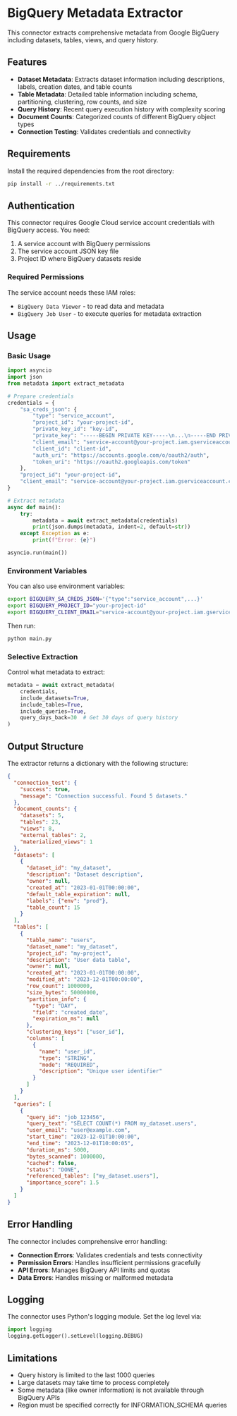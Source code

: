 # BigQuery Metadata Extractor

This connector extracts comprehensive metadata from Google BigQuery including datasets, tables, views, and query history.

## Features

- **Dataset Metadata**: Extracts dataset information including descriptions, labels, creation dates, and table counts
- **Table Metadata**: Detailed table information including schema, partitioning, clustering, row counts, and size
- **Query History**: Recent query execution history with complexity scoring
- **Document Counts**: Categorized counts of different BigQuery object types
- **Connection Testing**: Validates credentials and connectivity

## Requirements

Install the required dependencies from the root directory:

```bash
pip install -r ../requirements.txt
```

## Authentication

This connector requires Google Cloud service account credentials with BigQuery access. You need:

1. A service account with BigQuery permissions
2. The service account JSON key file
3. Project ID where BigQuery datasets reside

### Required Permissions

The service account needs these IAM roles:
- `BigQuery Data Viewer` - to read data and metadata
- `BigQuery Job User` - to execute queries for metadata extraction

## Usage

### Basic Usage

```python
import asyncio
import json
from metadata import extract_metadata

# Prepare credentials
credentials = {
    "sa_creds_json": {
        "type": "service_account",
        "project_id": "your-project-id",
        "private_key_id": "key-id",
        "private_key": "-----BEGIN PRIVATE KEY-----\n...\n-----END PRIVATE KEY-----\n",
        "client_email": "service-account@your-project.iam.gserviceaccount.com",
        "client_id": "client-id",
        "auth_uri": "https://accounts.google.com/o/oauth2/auth",
        "token_uri": "https://oauth2.googleapis.com/token"
    },
    "project_id": "your-project-id",
    "client_email": "service-account@your-project.iam.gserviceaccount.com"
}

# Extract metadata
async def main():
    try:
        metadata = await extract_metadata(credentials)
        print(json.dumps(metadata, indent=2, default=str))
    except Exception as e:
        print(f"Error: {e}")

asyncio.run(main())
```

### Environment Variables

You can also use environment variables:

```bash
export BIGQUERY_SA_CREDS_JSON='{"type":"service_account",...}'
export BIGQUERY_PROJECT_ID="your-project-id"
export BIGQUERY_CLIENT_EMAIL="service-account@your-project.iam.gserviceaccount.com"
```

Then run:

```bash
python main.py
```



### Selective Extraction

Control what metadata to extract:

```python
metadata = await extract_metadata(
    credentials,
    include_datasets=True,
    include_tables=True,
    include_queries=True,
    query_days_back=30  # Get 30 days of query history
)
```

## Output Structure

The extractor returns a dictionary with the following structure:

```json
{
  "connection_test": {
    "success": true,
    "message": "Connection successful. Found 5 datasets."
  },
  "document_counts": {
    "datasets": 5,
    "tables": 23,
    "views": 8,
    "external_tables": 2,
    "materialized_views": 1
  },
  "datasets": [
    {
      "dataset_id": "my_dataset",
      "description": "Dataset description",
      "owner": null,
      "created_at": "2023-01-01T00:00:00",
      "default_table_expiration": null,
      "labels": {"env": "prod"},
      "table_count": 15
    }
  ],
  "tables": [
    {
      "table_name": "users",
      "dataset_name": "my_dataset",
      "project_id": "my-project",
      "description": "User data table",
      "owner": null,
      "created_at": "2023-01-01T00:00:00",
      "modified_at": "2023-12-01T00:00:00",
      "row_count": 1000000,
      "size_bytes": 50000000,
      "partition_info": {
        "type": "DAY",
        "field": "created_date",
        "expiration_ms": null
      },
      "clustering_keys": ["user_id"],
      "columns": [
        {
          "name": "user_id",
          "type": "STRING",
          "mode": "REQUIRED",
          "description": "Unique user identifier"
        }
      ]
    }
  ],
  "queries": [
    {
      "query_id": "job_123456",
      "query_text": "SELECT COUNT(*) FROM my_dataset.users",
      "user_email": "user@example.com",
      "start_time": "2023-12-01T10:00:00",
      "end_time": "2023-12-01T10:00:05",
      "duration_ms": 5000,
      "bytes_scanned": 1000000,
      "cached": false,
      "status": "DONE",
      "referenced_tables": ["my_dataset.users"],
      "importance_score": 1.5
    }
  ]
}
```

## Error Handling

The connector includes comprehensive error handling:

- **Connection Errors**: Validates credentials and tests connectivity
- **Permission Errors**: Handles insufficient permissions gracefully
- **API Errors**: Manages BigQuery API limits and quotas
- **Data Errors**: Handles missing or malformed metadata

## Logging

The connector uses Python's logging module. Set the log level via:

```python
import logging
logging.getLogger().setLevel(logging.DEBUG)
```

## Limitations

- Query history is limited to the last 1000 queries
- Large datasets may take time to process completely
- Some metadata (like owner information) is not available through BigQuery APIs
- Region must be specified correctly for INFORMATION_SCHEMA queries 